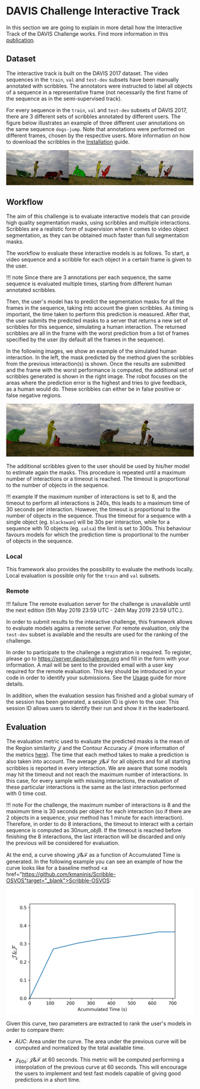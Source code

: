 # DAVIS Challenge Interactive Track

In this section we are going to explain in more detail how the Interactive Track of the DAVIS Challenge works. Find more information in this <a href="https://arxiv.org/abs/1803.00557" target="_blank">publication</a>.

## Dataset

The interactive track is built on the DAVIS 2017 dataset. The video sequences in the `train`, `val` and `test-dev` subsets have been manually annotated with scribbles. The annotators were instructed to label all objects of a sequence in a representative frame (not necessarily the first frame of the sequence as in the semi-supervised track).

For every sequence in the `train`, `val` and `test-dev` subsets of DAVIS 2017, there are 3 different sets of scribbles annotated by different users. The figure below illustrates an example of three different user annotations on the same sequence `dogs-jump`. Note that annotations were performed on different frames, chosen by the respective users. More information on how to download the scribbles in the [Installation](user_guide/installation.md) guide.

<div style="white-space: nowrap;">

<img src="/docs/images/scribbles/dogs-jump-scribble00.jpg" width="33.3%"/><img src="/docs/images/scribbles/dogs-jump-scribble01.jpg" width="33.3%"/><img src="/docs/images/scribbles/dogs-jump-scribble02.jpg" width="33.3%"/>

</div>

## Workflow

The aim of this challenge is to evaluate interactive models that can provide high quality segmentation masks, using scribbles and multiple interactions. Scribbles are a realistic form of supervision when it comes to video object segmentation, as they can be obtained much faster than full segmentation masks.

The workflow to evaluate these interactive models is as follows. To start, a video sequence and a scribble for each object in a certain frame is given to the user. 

!!! note
	Since there are 3 annotations per each sequence, the same sequence is evaluated multiple times, starting from different human annotated scribbles.

Then, the user's model has to predict the segmentation masks for all the frames in the sequence, taking into account the given scribbles. As timing is important, the time taken to perform this prediction is measured. After that, the user submits the predicted masks to a server that returns a new set of scribbles for this sequence, simulating a human interaction. The returned scribbles are all in the frame with the worst prediction from a list of frames specified by the user (by default all the frames in the sequence).

In the following images, we show an example of the simulated human interaction. In the left, the mask predicted by the method given the scribbles from the previous interaction(s) is shown. Once the results are submitted and the frame with the worst performance is computed, the additional set of scribbles generated is shown in the right image. The robot focuses on the areas where the prediction error is the highest and tries to give feedback, as a human would do. These scribbles can either be in false positive or false negative regions.

<div style="white-space: nowrap;">

<img src="/docs/images/workflow/pred_mask_overlay.jpg" width="50%"/><img src="/docs/images/workflow/generated_scribbles.jpg" width="50%"/>

</div>

The additional scribbles given to the user should be used by his/her model to estimate again the masks. This procedure is repeated until a maximum number of interactions or a timeout is reached. The timeout is proportional to the number of objects in the sequence.

!!! example
	If the maximum number of interactions is set to 8, and the timeout to perform all interactions is 240s, this leads to a maximum time of 30 seconds per interaction. However, the timeout is proportional to the number of objects in the sequence. Thus the timeout for a sequence with a single object (eg. `blackswan`) will be 30s per interaction, while for a sequence with 10 objects (eg. `salsa`) the limit is set to 300s. This behaviour favours models for which the prediction time is proportional to the number of objects in the sequence.

### Local

This framework also provides the possibility to evaluate the methods locally. Local evaluation is possible only for the `train` and `val` subsets.

### Remote

!!! failure
    The remote evaluation server for the challenge is unavailable until the next edition (5th May 2019 23:59 UTC - 24th May 2019 23:59 UTC.).

In order to submit results to the interactive challenge, this framework allows to evaluate models agains a remote server. For remote evaluation, only the `test-dev` subset is available and the results are used for the ranking of the challenge.

In order to participate to the challenge a registration is required. To register, please go to <a href="https://server.davischallenge.org" target="_blank">https://server.davischallenge.org</a> and fill in the form with your information. A mail will be sent to the provided email with a user key required for the remote evaluation. This key should be introduced in your code in order to identify your submissions. See the [Usage](user_guide/usage.md) guide for more details.

In addition, when the evaluation session has finished and a global sumary of the session has been generated, a session ID is given to the user. This session ID allows users to identify their run and show it in the leaderboard.

## Evaluation
The evaluation metric used to evaluate the predicted masks is the mean of the Region similarity $\mathcal{J}$ and the Contour Accuracy $\mathcal{F}$ (more information of the metrics <a href="https://www.cv-foundation.org/openaccess/content_cvpr_2016/papers/Perazzi_A_Benchmark_Dataset_CVPR_2016_paper.pdf" target="_blank">here</a>). The time that each method takes to make a prediction is also taken into account. The average $\mathcal{J}\&\mathcal{F}$ for all objects and for all starting scribbles is reported in every interaction.  We are aware that some models may hit the timeout and not reach the maximum number of interactions. In this case, for every sample with missing interactions, the evaluation of these particular interactions is the same as the last interaction performed with 0 time cost.

!!! note
    For the challenge, the maximum number of interactions is 8 and the maximum time is 30 seconds per object for each interaction (so if there are 2 objects in a sequence, your method has 1 minute for each interaction). Therefore, in order to do 8 interactions, the timeout to interact with a certain sequence is computed as 30*num_obj*8. If the timeout is reached before finishing the 8 interactions, the last interaction will be discarded and only the previous will be considered for evaluation.

At the end, a curve showing $\mathcal{J}\&\mathcal{F}$ as a function of Accumulated Time is generated. In the following example you can see an example of how the curve looks like for a baseline method  <a href="https://github.com/kmaninis/Scribble-OSVOS"target="_blank">Scribble-OSVOS</a>:

<div style="white-space: nowrap;">

<img src="/docs/images/workflow/evaluation.png" width="100%"/>

</div>

Given this curve, two parameters are extracted to rank the user's models in order to compare them:

* $AUC$: Area under the curve. The area under the previous curve will be computed and normalized by the total available time.

* $\mathcal{J}_{60s}$: $\mathcal{J}\&\mathcal{F}$ at 60 seconds. This metric will be computed performing a interpolation of the previous curve at 60 seconds. This will encourage the users to implement and test fast models capable of giving good predictions in a short time.



